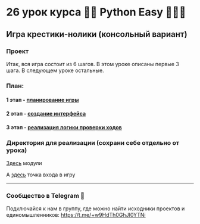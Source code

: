 # 26 урок курса 👩‍💻 Python Easy 👨🏻‍💻

## Игра крестики-нолики (консольный вариант)

### Проект

Итак, вся игра состоит из 6 шагов. В этом уроке описаны первые 3 шага. В следующем уроке остальные.

### План:

#### 1 этап - [планирование игры](/0-step-planning/)
#### 2 этап - [создание интерфейса](/1-step-interface/)
#### 3 этап - [реализация логики проверки ходов](/2-step-logic-checkups/)

### Директория для реализации (сохрани себе отдельно от урока)

[Здесь](/project/) модули

А [здесь](/project/main.py) точка входа в игру 

<hr>

### Сообщество в Telegram 👾

Подключайся к нам в группу, где можно найти исходники проектов и единомышленников: https://t.me/+w9HdTh0GhJI0YTNi

